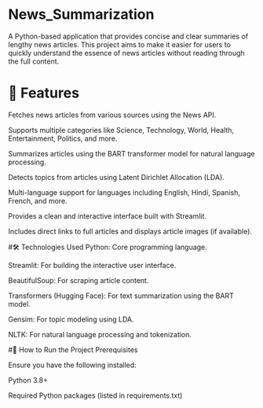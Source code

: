 # News_Summarization

A Python-based application that provides concise and clear summaries of lengthy news articles. This project aims to make it easier for users to quickly understand the essence of news articles without reading through the full content.

# 🌟 Features

Fetches news articles from various sources using the News API.

Supports multiple categories like Science, Technology, World, Health, Entertainment, Politics, and more.

Summarizes articles using the BART transformer model for natural language processing.

Detects topics from articles using Latent Dirichlet Allocation (LDA).

Multi-language support for languages including English, Hindi, Spanish, French, and more.

Provides a clean and interactive interface built with Streamlit.

Includes direct links to full articles and displays article images (if available).

#🛠️ Technologies Used
Python: Core programming language.

Streamlit: For building the interactive user interface.

BeautifulSoup: For scraping article content.

Transformers (Hugging Face): For text summarization using the BART model.

Gensim: For topic modeling using LDA.

NLTK: For natural language processing and tokenization.

#🚀 How to Run the Project
Prerequisites

Ensure you have the following installed:

Python 3.8+

Required Python packages (listed in requirements.txt)
